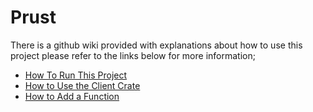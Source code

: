 # Prust
There is a github wiki provided with explanations about how to use this project please refer to the links below for more information;
* [How To Run This Project](https://github.com/visionspacetec/Prust/wiki/How-to-Add-a-Function)
* [How to Use the Client Crate](https://github.com/visionspacetec/Prust/wiki/How-to-Use-the-Client-Crate)
* [How to Add a Function](https://github.com/visionspacetec/Prust/wiki/How-to-Add-a-Function)